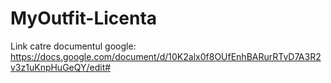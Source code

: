 # MyOutfit-Licenta


Link catre documentul google: https://docs.google.com/document/d/10K2alx0f8OUfEnhBARurRTvD7A3R2v3z1uKnpHuGeQY/edit#

